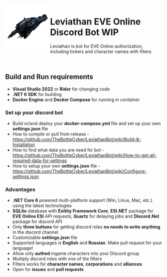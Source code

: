 <img align="left" src="images/logo.png" class="img-thumbnail" width="144"  alt="logo"/>

# Leviathan EVE Online Discord Bot WIP

Leviathan is bot for EVE Online authorization, including tickers and character names with filters

<br/>

## Build and Run requirements

- **Visual Studio 2022** or **Rider** for changing code
- **.NET 6 SDK** for building
- **Docker Engine** and **Docker Compose** for running in container

### Set up your discord bot

- Build or/and deploy your **docker-compose.yml** file and set up your own **settings.json** file
- How to compile or pull from release - https://github.com/TheBottleCyber/LeviathanBot/wiki/Build-&-Installation
- How to find what data you are need for bot - https://github.com/TheBottleCyber/LeviathanBot/wiki/How-to-get-all-required-data-for-settings
- How to setup your own **settings.json** file - https://github.com/TheBottleCyber/LeviathanBot/wiki/Configure-settings.json

### Advantages
- **.NET Core 6** powered multi-platform support (Win, Linux, Mac, etc.) using the latest technologies
- **SQLite** database with **Enitity Framework Core**, **ESI.NET** package for **EVE Online ESI** API requests, **Quartz** for delaying jobs and **Discord.Net** package for discord API
- Only **three buttons** for getting discord roles **no needs to write anything** in the discord channel
- Customizable **settings.json** file
- Supported languages is **English** and **Russian**. Make pull request for your language!
- Allow only **authed** ingame characters into your Discord group
- Multiply discord roles with one of the filters
- Filters works for **character names**, **corporations** and **alliances**
- Open for **issues** and **pull requests**